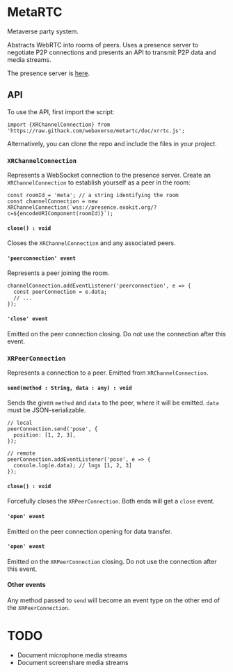 # MetaRTC

Metaverse party system.

Abstracts WebRTC into rooms of peers. Uses a presence server to negotiate P2P connections and presents an API to transmit P2P data and media streams.

The presence server is [here](https://github.com/exokitxr/exokit-backend).

## API

To use the API, first import the script:

```
import {XRChannelConnection} from 'https://raw.githack.com/webaverse/metartc/doc/xrrtc.js';
```

Alternatively, you can clone the repo and include the files in your project.

### `XRChannelConnection`

Represents a WebSocket connection to the presence server. Create an `XRChannelConnection` to establish yourself as a peer in the room:

```
const roomId = 'meta'; // a string identifying the room
const channelConnection = new XRChannelConnection(`wss://presence.exokit.org/?c=${encodeURIComponent(roomId)}`);
```

#### `close() : void`

Closes the `XRChannelConnection` and any associated peers.

#### `'peerconnection' event`

Represents a peer joining the room.

```
channelConnection.addEventListener('peerconnection', e => {
  const peerConnection = e.data;
  // ...
});
```

#### `'close' event`

Emitted on the peer connection closing. Do not use the connection after this event.

### `XRPeerConnection`

Represents a connection to a peer. Emitted from `XRChannelConnection`.

#### `send(method : String, data : any) : void`

Sends the given `method` and `data` to the peer, where it will be emitted. `data` must be JSON-serializable.

```
// local
peerConnection.send('pose', {
  position: [1, 2, 3],
});

// remote
peerConnection.addEventListener('pose', e => {
  console.log(e.data); // logs [1, 2, 3]
});
```

#### `close() : void`

Forcefully closes the `XRPeerConnection`. Both ends will get a `close` event.

#### `'open' event`

Emitted on the peer connection opening for data transfer.

#### `'open' event`

Emitted on the `XRPeerConnection` closing. Do not use the connection after this event.

#### Other events

Any method passed to `send` will become an event type on the other end of the `XRPeerConnection`.

# TODO

- Document microphone media streams
- Document screenshare media streams